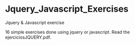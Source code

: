 # Jquery_Javascript_Exercises
Jquery &amp; Javascript exercise

16 simple exercises done using jquery or javascript. Read the ejerciciosJQUERY.pdf.
